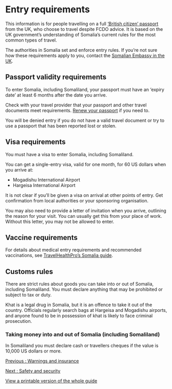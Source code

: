 # Entry requirements

This information is for people travelling on a full [‘British citizen’ passport](https://www.gov.uk/types-of-british-nationality) from the UK, who choose to travel despite FCDO advice. It is based on the UK government’s understanding of Somalia’s current rules for the most common types of travel.

The authorities in Somalia set and enforce entry rules. If you’re not sure how these requirements apply to you, contact the [Somalian Embassy in the UK](https://www.gov.uk/government/publications/foreign-embassies-in-the-uk).

## Passport validity requirements

To enter Somalia, including Somaliland, your passport must have an ‘expiry date’ at least 6 months after the date you arrive.

Check with your travel provider that your passport and other travel documents meet requirements. [Renew your passport](https://www.gov.uk/renew-adult-passport/renew) if you need to.

You will be denied entry if you do not have a valid travel document or try to use a passport that has been reported lost or stolen.

## Visa requirements

You must have a visa to enter Somalia, including Somaliland.

You can get a single-entry visa, valid for one month, for 60 US dollars when you arrive at:

* Mogadishu International Airport
* Hargeisa International Airport

It is not clear if you’ll be given a visa on arrival at other points of entry. Get confirmation from local authorities or your sponsoring organisation.

You may also need to provide a letter of invitation when you arrive, outlining the reason for your visit. You can usually get this from your place of work. Without this letter, you may not be allowed to enter.

## Vaccine requirements

For details about medical entry requirements and recommended vaccinations, see [TravelHealthPro’s Somalia guide](https://travelhealthpro.org.uk/country/200/somalia#Vaccine_Recommendations).

## Customs rules

There are strict rules about goods you can take into or out of Somalia, including Somaliland. You must declare anything that may be prohibited or subject to tax or duty.

Khat is a legal drug in Somalia, but it is an offence to take it out of the country. Officials regularly search bags at Hargeisa and Mogadishu airports, and anyone found to be in possession of khat is likely to face criminal prosecution.

### Taking money into and out of Somalia (including Somaliland)

In Somaliland you must declare cash or travellers cheques if the value is 10,000 US dollars or more.

[Previous
:
Warnings and insurance](/foreign-travel-advice/somalia)

[Next
:
Safety and security](/foreign-travel-advice/somalia/safety-and-security)

[View a printable version of the whole guide](/foreign-travel-advice/somalia/print)